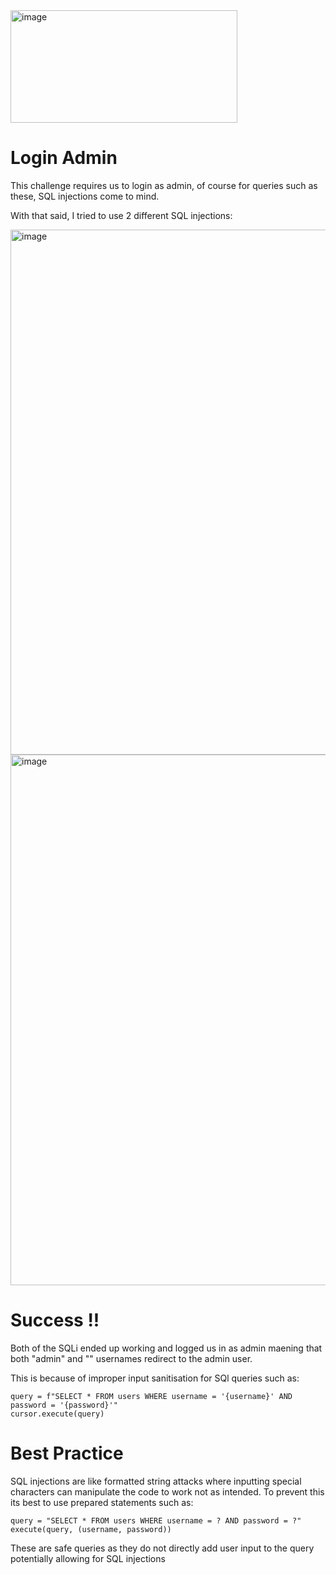 
<img width="363" height="180" alt="image" src="https://github.com/user-attachments/assets/af3bdc0a-281f-4ab8-9ae5-c032ad15ab50" />

# Login Admin
This challenge requires us to login as admin, of course for queries such as these, SQL injections come to mind.

With that said, I tried to use 2 different SQL injections:

<img width="1598" height="840" alt="image" src="https://github.com/user-attachments/assets/0616bd20-cb95-4864-8fd1-5aa3fdaa38cf" />

<img width="1596" height="849" alt="image" src="https://github.com/user-attachments/assets/f265c3c7-263f-4733-a7b8-82b8be583c67" />


# Success !!
Both of the SQLi ended up working and logged us in as admin maening that both "admin" and "" usernames redirect to the admin user.

This is because of improper input sanitisation for SQl queries such as:

`query = f"SELECT * FROM users WHERE username = '{username}' AND password = '{password}'"`<br/>
`cursor.execute(query)`


# Best Practice
SQL injections are like formatted string attacks where inputting special characters can manipulate the code to work not as intended.
To prevent this its best to use prepared statements such as: 

`query = "SELECT * FROM users WHERE username = ? AND password = ?"`<br/>
`execute(query, (username, password))`

These are safe queries as they do not directly add user input to the query potentially allowing for SQL injections
